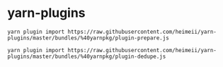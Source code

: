 # yarn-plugins

`yarn plugin import https://raw.githubusercontent.com/heimeii/yarn-plugins/master/bundles/%40yarnpkg/plugin-prepare.js`

`yarn plugin import https://raw.githubusercontent.com/heimeii/yarn-plugins/master/bundles/%40yarnpkg/plugin-dedupe.js`

